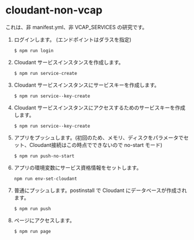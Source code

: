 # cloudant-non-vcap

これは、非 manifest.yml、非 VCAP_SERVICES の研究です。

1. ログインします。 (エンドポイントはダラスを指定)
    ```
    $ npm run login
    ```

1. Cloudant サービスインスタンスを作成します。
    ```
    $ npm run service-create
    ```

1. Cloudant サービスインスタンスにサービスキーを作成します。
    ```
    $ npm run service--key-create
    ```

1. Cloudant サービスインスタンスにアクセスするためのサービスキーを作成します。
    ```
    $ npm run service--key-create
    ```

1. アプリをプッシュします。(初回のため、メモリ、ディスクをパラメータでセット、Cloudant接続はこの時点でできないので no-start モード)
    ```
    $ npm run push-no-start
    ```

1. アプリの環境変数にサービス資格情報をセットします。
    ```
    npm run env-set-cloudant
    ```

1. 普通にプッシュします。postinstall で Cloudant にデータベースが作成されます。
    ```
    $ npm run push
    ```

1. ページにアクセスします。
    ```
    $ npm run page
    ```


